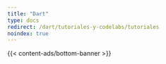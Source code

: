 ```yaml
---
title: "Dart"
type: docs
redirect: /dart/tutoriales-y-codelabs/tutoriales
noindex: true
---
```


{{< content-ads/bottom-banner >}}
